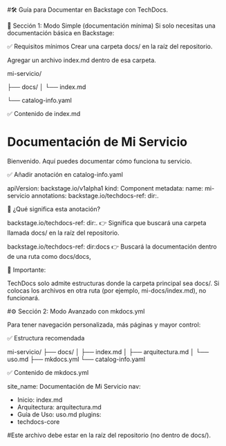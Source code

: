 #🛠️ Guía para Documentar en Backstage con TechDocs.

📁 Sección 1: Modo Simple (documentación mínima)
Si solo necesitas una documentación básica en Backstage:

✅ Requisitos mínimos
Crear una carpeta docs/ en la raíz del repositorio.

Agregar un archivo index.md dentro de esa carpeta.

mi-servicio/

├── docs/
│   └── index.md

└── catalog-info.yaml

✅ Contenido de index.md

# Documentación de Mi Servicio

Bienvenido. Aquí puedes documentar cómo funciona tu servicio.

✅ Añadir anotación en catalog-info.yaml

apiVersion: backstage.io/v1alpha1
kind: Component
metadata:
  name: mi-servicio
  annotations:
    backstage.io/techdocs-ref: dir:.


📌 ¿Qué significa esta anotación?

backstage.io/techdocs-ref: dir:.
👉 Significa que buscará una carpeta llamada docs/ en la raíz del repositorio.

backstage.io/techdocs-ref: dir:docs
👉 Buscará la documentación dentro de una ruta como docs/docs, 

🔴 Importante:

TechDocs solo admite estructuras donde la carpeta principal sea docs/.
Si colocas los archivos en otra ruta (por ejemplo, mi-docs/index.md), no funcionará.

#⚙️ Sección 2: Modo Avanzado con mkdocs.yml

Para tener navegación personalizada, más páginas y mayor control:

✅ Estructura recomendada

mi-servicio/
├── docs/
│   ├── index.md
│   ├── arquitectura.md
│   └── uso.md
├── mkdocs.yml
└── catalog-info.yaml


✅ Contenido de mkdocs.yml

site_name: Documentación de Mi Servicio
nav:
  - Inicio: index.md
  - Arquitectura: arquitectura.md
  - Guía de Uso: uso.md
plugins:
  - techdocs-core

#Este archivo debe estar en la raíz del repositorio (no dentro de docs/).